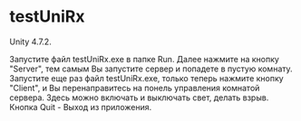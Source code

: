 # testUniRx
Unity 4.7.2.

Запустите файл testUniRx.exe в папке Run. Далее нажмите на кнопку "Server", тем самым Вы запустите сервер и попадете в пустую комнату.
Запустите еще раз файл testUniRx.exe, только теперь нажмите кнопку "Client", и Вы перенаправитесь на понель управления комнатой сервера.
Здесь можно включать и выключать свет, делать взрыв.
Кнопка Quit - Выход из приложения.
